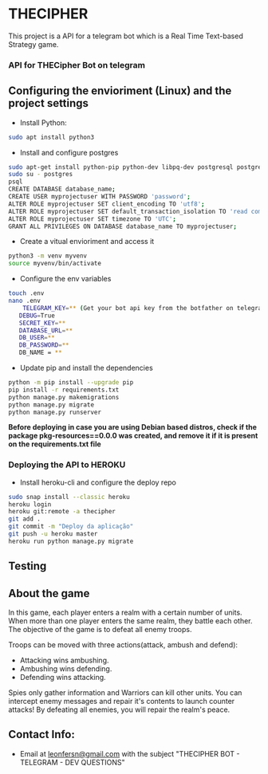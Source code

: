 # THECIPHER

This project is a API for a telegram bot which is a Real Time Text-based Strategy game.

### API for THECipher Bot on telegram

## Configuring the envioriment (Linux) and the project settings

* Install Python:
```bash
sudo apt install python3
```

* Install and configure postgres

```bash
sudo apt-get install python-pip python-dev libpq-dev postgresql postgresql-contrib
sudo su - postgres
psql
CREATE DATABASE database_name;
CREATE USER myprojectuser WITH PASSWORD 'password';
ALTER ROLE myprojectuser SET client_encoding TO 'utf8';
ALTER ROLE myprojectuser SET default_transaction_isolation TO 'read committed';
ALTER ROLE myprojectuser SET timezone TO 'UTC';
GRANT ALL PRIVILEGES ON DATABASE database_name TO myprojectuser;
```

* Create a vitual envioriment and access it
```bash
python3 -m venv myvenv
source myvenv/bin/activate
```

* Configure the env variables
```bash
touch .env
nano .env
    TELEGRAM_KEY=** (Get your bot api key from the botfather on telegram)
   DEBUG=True
   SECRET_KEY=**
   DATABASE_URL=**
   DB_USER=**
   DB_PASSWORD=**
   DB_NAME = **
```

* Update pip and install the dependencies
```bash
python -m pip install --upgrade pip
pip install -r requirements.txt
python manage.py makemigrations
python manage.py migrate
python manage.py runserver
```

__Before deploying in case you are using Debian based distros, check if the package pkg-resources==0.0.0 was created, and remove it if it is present on the requirements.txt file__

### Deploying the API to HEROKU

* Install heroku-cli and configure the deploy repo
```bash
sudo snap install --classic heroku
heroku login
heroku git:remote -a thecipher
git add .
git commit -m "Deploy da aplicação"
git push -u heroku master
heroku run python manage.py migrate
```

## Testing

## About the game

In this game, each player enters a realm with a certain number of units. When more than one player enters the same realm, they battle each other.
The objective of the game is to defeat all enemy troops.

Troops can be moved with three actions(attack, ambush and defend):
* Attacking wins ambushing.
* Ambushing wins defending.
* Defending wins attacking.

Spies only gather information and Warriors can kill other units.
You can intercept enemy messages and repair it's contents to launch counter attacks!
By defeating all enemies, you will repair the realm's peace.

## Contact Info:
* Email at leonfersn@gmail.com with the subject "THECIPHER BOT - TELEGRAM - DEV QUESTIONS"
